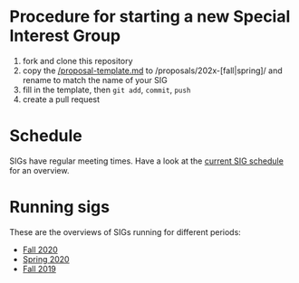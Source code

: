 
# Procedure for starting a new Special Interest Group

1. fork and clone this repository
1. copy the [/proposal-template.md](/proposal-template.md) to /proposals/202x-[fall|spring]/ and rename to match the name of your SIG
1. fill in the template, then ``git add``, ``commit``, ``push``
1. create a pull request

# Schedule
SIGs have regular meeting times. Have a look at the [current SIG schedule](schedule.md) for an overview.

# Running sigs
These are the overviews of SIGs running for different periods:
 - [Fall 2020](proposals/2020-fall/running-sigs.md)
 - [Spring 2020](proposals/2020-fall/running-sigs.md)
 - [Fall 2019](proposals/2020-fall/running-sigs.md)
